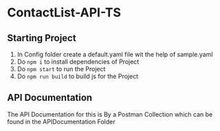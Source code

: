 # ContactList-API-TS
## Starting Project
1. In Config folder create a default.yaml file wit the help of sample.yaml
2. Do <code>npm i</code> to install dependencies of Project
3. Do <code>npm start</code> to run the Project
4. Do <code>npm run build</code> to build js for the Project
## API Documentation
The API Documentation for this is By a Postman Collection which can be found in the APIDocumentation Folder